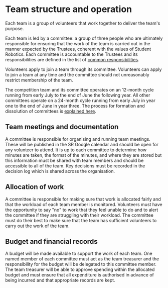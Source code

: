 # Team structure and operation

Each team is a group of volunteers that work together to deliver the team's purpose. 

Each team is led by a committee: a group of three people who are ultimately responsible for ensuring that the work of the team is carried out in the manner expected by the Trustees, coherent with the values of Student Robotics. Each committee is accountable to the Trustees and its responsibilities are defined in the list of [common responsibilities](common-responsibilities.md). 

Volunteers apply to join a team through its committee. Volunteers can apply to join a team at any time and the committee should not unreasonably restrict membership of the team.

The competition team and its committee operates on an 12-month cycle running from early July to the end of June the following year. All other committees operate on a 24-month cycle running from early July in year one to the end of June in year three. The process for formation and dissolution of committees is [explained here](committee-formation.md).

## Team meetings and documentation

A committee is responsible for organising and running team meetings. These will be published in the SR Google calendar and should be open for any volunteer to attend. It is up to each committee to determine how minutes are taken, the format of the minutes, and where they are stored but this information must be shared with team members and should be accessible to all of the team. Key decisions must be recorded in the decision log which is shared across the organisation. 

## Allocation of work

A committee is responsible for making sure that work is allocated fairly and that the workload of each team member is monitored. Volunteers must have the opportunity to say "no" to work that they feel unable to do and to alert the committee if they are struggling with their workload. The committee must do their best to make sure that the team has sufficient volunteers to carry out the work of the team. 

## Budget and financial records

A budget will be made available to support the work of each team. One named member of each committee must act as the team treasurer and the responsibility for the budget will be delegated to this committee member. The team treasurer will be able to approve spending within the allocated budget and must ensure that all expenditure is authorised in advance of being incurred and that appropriate records are kept. 
